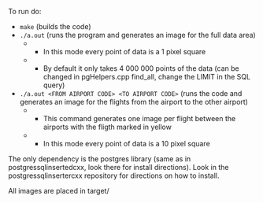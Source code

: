To run do:
* `make` (builds the code)
* `./a.out` (runs the program and generates an image for the full data area)
    * * In this mode every point of data is a 1 pixel square
    * * By default it only takes 4 000 000 points of the data (can be changed in pgHelpers.cpp find_all, change the LIMIT in the SQL query) 
* `./a.out <FROM AIRPORT CODE> <TO AIRPORT CODE>` (runs the code and generates an image for the flights from the airport to the other airport)
    * * This command generates one image per flight between the airports with the fligth marked in yellow
    * *  In this mode every point of data is a 10 pixel square

The only dependency is the postgres library (same as in postgressqlinsertedcxx, look there for install directions). Look in the postgressqlinsertercxx repository for directions on how to install. 

All images are placed in target/
